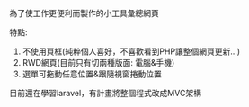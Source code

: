 為了使工作更便利而製作的小工具彙總網頁

特點:
1. 不使用頁框(純粹個人喜好，不喜歡看到PHP讓整個網頁更新...)
2. RWD網頁(目前只有切兩種版面: 電腦&手機)
3. 選單可拖動任意位置&跟隨視窗捲動位置

目前還在學習laravel，有計畫將整個程式改成MVC架構
